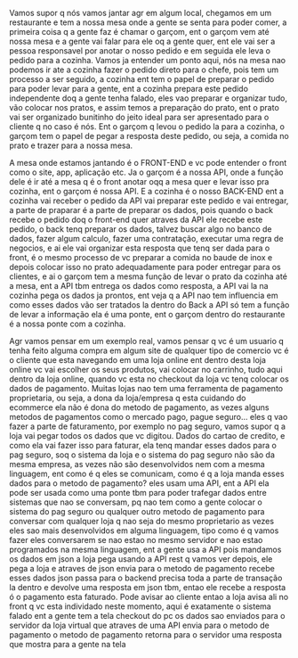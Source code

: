 Vamos supor q nós vamos jantar agr em algum local, chegamos em um restaurante e tem a nossa mesa onde a gente se senta para poder comer, a primeira coisa q a gente faz é chamar o garçom, ent o garçom vem até nossa mesa e a gente vai falar para ele oq a gente quer, ent ele vai ser a pessoa responsavel por anotar o nosso pedido e em seguida ele leva o pedido para a cozinha. Vamos ja entender um ponto aqui, nós na mesa nao podemos ir ate a cozinha fazer o pedido direto para o chefe, pois tem um processo a ser seguido, a cozinha ent tem o papel de preparar o pedido para poder levar para a gente, ent a cozinha prepara este pedido independente doq a gente tenha falado, eles vao preparar e organizar tudo, vão colocar nos pratos, e assim temos a preparação do prato, ent o prato vai ser organizado bunitinho do jeito ideal para ser apresentado para o cliente q no caso é nós. Ent o garçom q levou o pedido la para a cozinha, o garçom tem o papel de pegar a resposta deste pedido, ou seja, a comida no prato e trazer para a nossa mesa. 

 A mesa onde estamos jantando é o FRONT-END e vc pode entender o front como o site, app, aplicação etc. Ja o garçom é a nossa API, onde a função dele é ir até a mesa q é o front anotar oqq a mesa quer e levar isso pra cozinha, ent o garçom é nossa API. E a cozinha é o nosso BACK-END ent a cozinha vai receber o pedido da API vai preparar este pedido e vai entregar, a parte de praparar é a parte de preparar os dados, pois quando o back recebe o pedido doq o front-end quer atraves da API ele recebe este pedido, o back tenq preparar os dados, talvez buscar algo no banco de dados, fazer algum calculo, fazer uma contratação, executar uma regra de negocios, e ai ele vai organizar esta resposta que tenq ser dada para o front, é o mesmo processo de vc preparar a comida no baude de inox e depois colocar isso no prato adequadamente para poder entregar para os clientes, e ai o garçom tem a mesma função de levar o prato da cozinha até a mesa, ent a API tbm entrega os dados como resposta, a API vai la na cozinha pega os dados ja prontos, ent veja q a API nao tem influencia em como esses dados vão ser tratados la dentro do Back a API só tem a função de levar a informação ela é uma ponte, ent o garçom dentro do restaurante é a nossa ponte com a cozinha. 

 Agr vamos pensar em um exemplo real, vamos pensar q vc é um usuario q tenha feito alguma compra em algum site de qualquer tipo de comercio vc é o cliente que esta navegando em uma loja online ent dentro desta loja online vc vai escolher os seus produtos, vai colocar no carrinho, tudo aqui dentro da loja online, quando vc esta no checkout da loja vc tenq colocar os dados de pagamento. Muitas lojas nao tem uma ferramenta de pagamento proprietaria, ou seja, a dona da loja/empresa q esta cuidando do ecommerce ela não é dona do metodo de pagamento, as vezes alguns metodos de pagamentos como o mercado pago, pague seguro… eles q vao fazer a parte de faturamento, por exemplo no pag seguro, vamos supor q a loja vai pegar todos os dados que vc digitou. Dados do cartao de credito, e como ela vai fazer isso para faturar, ela tenq mandar esses dados para o pag seguro, soq o sistema da loja e o sistema do pag seguro não são da mesma empresa, as vezes não são desenvolvidos nem com a mesma linguagem, ent como é q eles se comunicam, como é q a loja manda esses dados para o metodo de pagamento? eles usam uma API, ent a API ela pode ser usada como uma ponte tbm para poder trafegar dados entre sistemas que nao se conversam, pq nao tem como a gente colocar o sistema do pag seguro ou qualquer outro metodo de pagamento para conversar com qualquer loja q nao seja do mesmo proprietario as vezes eles sao mais desenvolvidos em alguma linguagem, tipo como é q vamos fazer eles conversarem se nao estao no mesmo servidor e nao estao programados na mesma linguagem, ent a gente usa a API pois mandamos os dados em json a loja pega usando a API rest q vamos ver depois, ele pega a loja e atraves de json envia para o metodo de pagamento recebe esses dados json passa para o backend precisa toda a parte de transação la dentro e devolve uma resposta em json tbm, entao ele recebe a resposta ó o pagamento esta faturado. Pode avisar ao cliente entao a loja avisa ali no front q vc esta individado neste momento, aqui é exatamente o sistema falado ent a gente tem a tela checkout do pc os dados sao enviados para o servidor da loja virtual que atraves de uma API envia para o metodo de pagamento o metodo de pagamento retorna para o servidor uma resposta que mostra para a gente na tela 